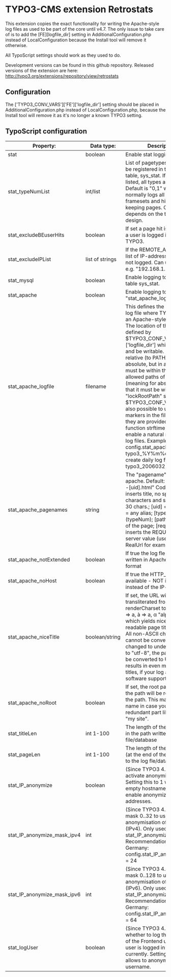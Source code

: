 # TYPO3-CMS extension Retrostats

This extension copies the exact functionality for writing the Apache-style log files as used to be part of the core until v4.7.
The only issue to take care of is to add the [FE][logfile_dir] setting in AdditionalConfiguration.php instead of LocalConfiguration because the Install tool will remove it otherwise.

All TypoScript settings should work as they used to do.

Development versions can be found in this github repository. Released versions of the extension are here:
http://typo3.org/extensions/repository/view/retrostats

## Configuration

The ['TYPO3_CONV_VARS']['FE']['logfile_dir'] setting should be placed in AdditionalConfiguration.php instead of LocalConfiguration.php, because the Install tool will remove it as it's no longer a known TYPO3 setting.

## TypoScript configuration
	
| Property: | Data type: | Description: | Default: |
|-----------|------------|--------------|----------|
| stat | boolean | Enable stat logging at all. | true |
| stat_typeNumList | int/list | List of pagetypes that should be registered in the statistics table, sys_stat. If no types are listed, all types are logged. Default is "0,1" which normally logs all hits on framesets and hits on content keeping pages. Of course this depends on the template design. | 0,1 |
| stat_excludeBEuserHits | boolean | If set a page hit is not logged if a user is logged in into TYPO3. | false |
| stat_excludeIPList | list of strings | If the REMOTE_ADDR is in the list of IP-addresses, it's also not logged. Can use wildcard, e.g. "192.168.1.*" |
| stat_mysql | boolean | Enable logging to the MySQL table sys_stat. | false |
| stat_apache | boolean | Enable logging to the log fle "stat_apache_logfle" | false |
| stat_apache_logfile | filename | This defines the name of the log file where TYPO3 writes an Apache-style logfile to. The location of the directory is defined by $TYPO3_CONF_VARS['FE']['logfile_dir'] which must exist and be writable. It can be relative (to PATH_site) or absolute, but in any case it must be within the regular allowed paths of TYPO3 (meaning for absolute paths that it must be within the "lockRootPath" set up in $TYPO3_CONF_VARS). It is also possible to use date markers in the filename as they are provided by the PHP function strftime(). This will enable a natural rotation of the log files. Example: config.stat_apache_logfile = typo3_%Y%m%d.log This will create daily log fles (e.g. typo3_20060321.log). |
| stat_apache_pagenames | string | The "pagename" simulated for apache. Default: "[path][title]--[uid].html" Codes: [title] = inserts title, no special characters and shortened to 30 chars.; [uid] = the id; [alias] = any alias; [type] = the type (typeNum); [path] = the path of the page; [request_uri] = inserts the REQUEST_URI server value (useful with RealUrl for example) |
| stat_apache_notExtended | boolean | If true the log fle is NOT written in Apache extended format |
| stat_apache_noHost | boolean | If true the HTTP_HOST is - if available - NOT inserted instead of the IP-address |
| stat_apache_niceTitle | boolean/string | If set, the URL will be transliterated from the renderCharset to ASCII (e.g ä => a, à => a, &#945; "alpha" => a), which yields nice and readable page titles in the log. All non-ASCII characters that cannot be converted will be changed to underscores. If set to "utf-8", the page title will be converted to UTF-8 which results in even more readable titles, if your log analyzing software supports it. |
| stat_apache_noRoot | boolean | If set, the root part (level 0) of the path will be removed from the path. This makes a shorter name in case you have only a redundant part like "home" or "my site". |
| stat_titleLen | int 1-100 | The length of the page names in the path written to log file/database | 20 |
| stat_pageLen | int 1-100 | The length of the page name (at the end of the path) written to the log fle/database. | 30 |
| stat_IP_anonymize | boolean | (Since TYPO3 4.7) Set to 1 to activate anonymized logging. Setting this to 1 will log an empty hostname and will enable anonymization of IP addresses. | 0 |
| stat_IP_anonymize_mask_ipv4 | int | (Since TYPO3 4.7); Prefx-mask 0..32 to use for anonymisation of IP addresses (IPv4). Only used, if stat_IP_anonymize is set to 1.; Recommendation for Germany: config.stat_IP_anonymize_ipv4 = 24 | 24 |
| stat_IP_anonymize_mask_ipv6 | int | (Since TYPO3 4.7); Prefx-mask 0..128 to use for anonymisation of IP addresses (IPv6). Only used, if stat_IP_anonymize is set to 1. Recommendation for Germany: config.stat_IP_anonymize_ipv6 = 64 | 64 |
| stat_logUser | boolean | (Since TYPO3 4.7) Confgure whether to log the username of the Frontend user, if the user is logged in in the FE currently. Setting this to 0 allows to anonymize the username. | 1 |

